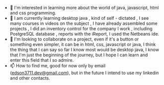- 👀 I'm interested in learning more about the world of java, javascript, html and css programming.
- 🌱 I am currently learning desktop java , kind of self - dictated , I see many courses in videos on the subject , I have already assembled some projects , I did an inventory control for the company I work , including PostgreSQL database , reports with the iReport, I used the Netbeans ide.
- 💞️ I'm looking to collaborate on a project, even if it's a button or something even simpler, it can be in html, css, javascript or java, I think the thing that I can say so far I know most would be desktop java, I know that I'm just the beginning of the journey, but I hope I can learn and enter this field that I so admire.
- 📫 How to find me, good for now only by email (edson3711.dev@gmail.com), but in the future I intend to use my linkedin and other contacts.

<!---
edson3711-dev/edson3711-dev is a ✨ special ✨ repository because its `README.md` (this file) appears on your GitHub profile.
You can click the Preview link to take a look at your changes.
--->
